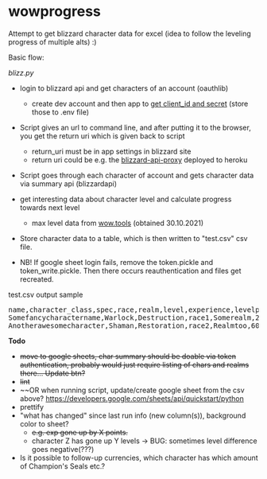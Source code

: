 # wowprogress

Attempt to get blizzard character data for excel  (idea to follow the leveling progress of multiple alts) :)


Basic flow:


_blizz.py_

- login to blizzard api and get characters of an account  (oauthlib)
     - create dev account and then app to [get client_id and secret](https://develop.battle.net/documentation/guides/using-oauth) (store those to .env file)   
 - Script gives an url to command line, and after putting it to the browser, you get the return uri which is given back to script
     - return_uri must be in app settings in blizzard site
     - return uri could be e.g. the [blizzard-api-proxy](https://github.com/francis-schiavo/blizzard-api-proxy) deployed to heroku 
- Script goes through each character of account and gets character data via summary api (blizzardapi)
- get interesting data about character level and calculate progress towards next level
    - max level data from [wow.tools](https://wow.tools/files/#search=gametables%2Fxp.txt&page=1&sort=0&desc=asc) (obtained 30.10.2021)
    
- Store character data to a table, which is then written to "test.csv" csv file.

- NB! If google sheet login fails, remove the token.pickle and token_write.pickle. Then there occurs
reauthentication and files get recreated.



test.csv output sample
<pre>
name,character_class,spec,race,realm,level,experience,levelpros,level%,renown,ilvl,prof1,prof1points,prof2,prof2points
Somefancycharactername,Warlock,Destruction,race1,Somerealm,24,24824,0.8902,89.02,0,26,Pandaria Alchemy, 25
Anotherawesomecharacter,Shaman,Restoration,race2,Realmtoo,60,0,0.0000,0.00,80,246,Zandalari Engineering, 35
</pre>




**Todo**

- ~~move to google sheets, char summary should be doable via token authentication, probably would just require listing of chars and realms there... Update btn?~~
- ~~lint~~
- ~~OR when running script, update/create google sheet from the csv above? https://developers.google.com/sheets/api/quickstart/python
- prettify
- "what has changed" since last run info (new column(s)), background color to sheet?
     * ~~e.g. exp gone up by X points.~~
     * character Z has gone up Y levels -> BUG: sometimes level difference goes negative(???)
- Is it possible to follow-up currencies, which character has which amount of Champion's Seals etc.?






